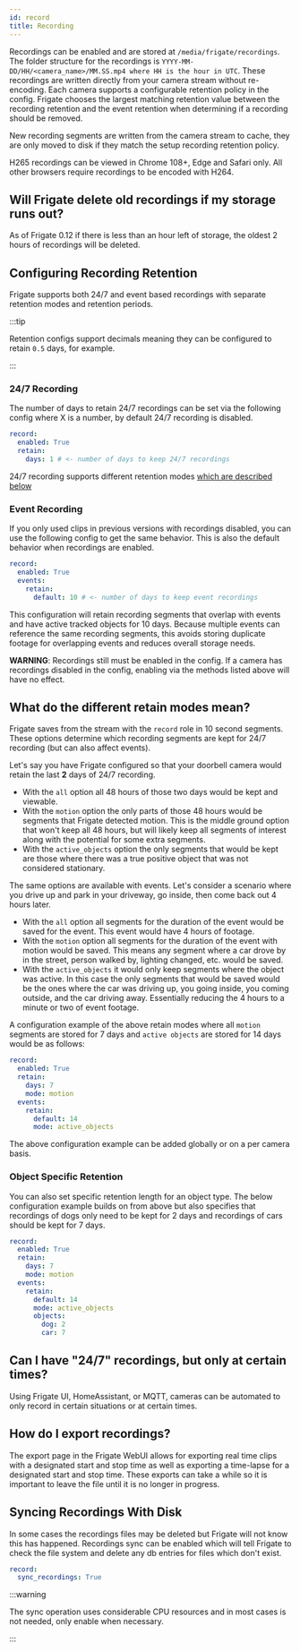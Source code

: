 ```yaml
---
id: record
title: Recording
---
```


Recordings can be enabled and are stored at `/media/frigate/recordings`. The folder structure for the recordings is `YYYY-MM-DD/HH/<camera_name>/MM.SS.mp4 where HH is the hour in UTC`. These recordings are written directly from your camera stream without re-encoding. Each camera supports a configurable retention policy in the config. Frigate chooses the largest matching retention value between the recording retention and the event retention when determining if a recording should be removed.

New recording segments are written from the camera stream to cache, they are only moved to disk if they match the setup recording retention policy.

H265 recordings can be viewed in Chrome 108+, Edge and Safari only. All other browsers require recordings to be encoded with H264.

## Will Frigate delete old recordings if my storage runs out?

As of Frigate 0.12 if there is less than an hour left of storage, the oldest 2 hours of recordings will be deleted.

## Configuring Recording Retention

Frigate supports both 24/7 and event based recordings with separate retention modes and retention periods.

:::tip

Retention configs support decimals meaning they can be configured to retain `0.5` days, for example.

:::

### 24/7 Recording

The number of days to retain 24/7 recordings can be set via the following config where X is a number, by default 24/7 recording is disabled.

```yaml
record:
  enabled: True
  retain:
    days: 1 # <- number of days to keep 24/7 recordings
```

24/7 recording supports different retention modes [which are described below](#what-do-the-different-retain-modes-mean)

### Event Recording

If you only used clips in previous versions with recordings disabled, you can use the following config to get the same behavior. This is also the default behavior when recordings are enabled.

```yaml
record:
  enabled: True
  events:
    retain:
      default: 10 # <- number of days to keep event recordings
```

This configuration will retain recording segments that overlap with events and have active tracked objects for 10 days. Because multiple events can reference the same recording segments, this avoids storing duplicate footage for overlapping events and reduces overall storage needs.

**WARNING**: Recordings still must be enabled in the config. If a camera has recordings disabled in the config, enabling via the methods listed above will have no effect.

## What do the different retain modes mean?

Frigate saves from the stream with the `record` role in 10 second segments. These options determine which recording segments are kept for 24/7 recording (but can also affect events).

Let's say you have Frigate configured so that your doorbell camera would retain the last **2** days of 24/7 recording.
- With the `all` option all 48 hours of those two days would be kept and viewable.
- With the `motion` option the only parts of those 48 hours would be segments that Frigate detected motion. This is the middle ground option that won't keep all 48 hours, but will likely keep all segments of interest along with the potential for some extra segments.
- With the `active_objects` option the only segments that would be kept are those where there was a true positive object that was not considered stationary.

The same options are available with events. Let's consider a scenario where you drive up and park in your driveway, go inside, then come back out 4 hours later.
- With the `all` option all segments for the duration of the event would be saved for the event. This event would have 4 hours of footage.
- With the `motion` option all segments for the duration of the event with motion would be saved. This means any segment where a car drove by in the street, person walked by, lighting changed, etc. would be saved.
- With the `active_objects` it would only keep segments where the object was active. In this case the only segments that would be saved would be the ones where the car was driving up, you going inside, you coming outside, and the car driving away. Essentially reducing the 4 hours to a minute or two of event footage.

A configuration example of the above retain modes where all `motion` segments are stored for 7 days and `active objects` are stored for 14 days would be as follows:
```yaml
record:
  enabled: True
  retain:
    days: 7
    mode: motion
  events:
    retain:
      default: 14
      mode: active_objects
```
The above configuration example can be added globally or on a per camera basis.

### Object Specific Retention

You can also set specific retention length for an object type. The below configuration example builds on from above but also specifies that recordings of dogs only need to be kept for 2 days and recordings of cars should be kept for 7 days.
```yaml
record:
  enabled: True
  retain:
    days: 7
    mode: motion
  events:
    retain:
      default: 14
      mode: active_objects
      objects:
        dog: 2
        car: 7
```

## Can I have "24/7" recordings, but only at certain times?

Using Frigate UI, HomeAssistant, or MQTT, cameras can be automated to only record in certain situations or at certain times.

## How do I export recordings?

The export page in the Frigate WebUI allows for exporting real time clips with a designated start and stop time as well as exporting a time-lapse for a designated start and stop time. These exports can take a while so it is important to leave the file until it is no longer in progress.

## Syncing Recordings With Disk

In some cases the recordings files may be deleted but Frigate will not know this has happened. Recordings sync can be enabled which will tell Frigate to check the file system and delete any db entries for files which don't exist.

```yaml
record:
  sync_recordings: True
```

:::warning

The sync operation uses considerable CPU resources and in most cases is not needed, only enable when necessary.

:::
